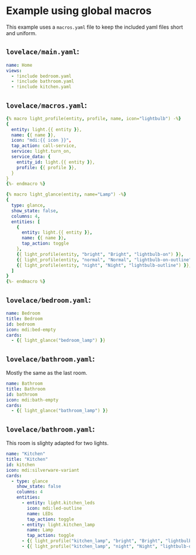 # Example using global macros

This example uses a `macros.yaml` file to keep the included yaml files short and uniform.

## `lovelace/main.yaml`:

```yaml
name: Home
views:
  - !include bedroom.yaml
  - !include bathroom.yaml
  - !include kitchen.yaml
```

## `lovelace/macros.yaml`:

```yaml
{% macro light_profile(entity, profile, name, icon="lightbulb") -%}
{
  entity: light.{{ entity }},
  name: {{ name }},
  icon: "mdi:{{ icon }}",
  tap_action: call-service,
  service: light.turn_on,
  service_data: {
    entity_id: light.{{ entity }},
    profile: {{ profile }},
  }
}
{%- endmacro %}

{% macro light_glance(entity, name="Lamp") -%}
{
  type: glance,
  show_state: false,
  columns: 4,
  entities: [
    {
      entity: light.{{ entity }},
      name: {{ name }},
      tap_action: toggle
    },
    {{ light_profile(entity, "bright", "Bright", "lightbulb-on") }},
    {{ light_profile(entity, "normal", "Normal", "lightbulb-on-outline") }},
    {{ light_profile(entity, "night", "Night", "lightbulb-outline") }},
  ]
}
{%- endmacro %}
```


## `lovelace/bedroom.yaml`:

```yaml
name: Bedroom
title: Bedroom
id: bedroom
icon: mdi:bed-empty
cards:
  - {{ light_glance("bedroom_lamp") }}
```


## `lovelace/bathroom.yaml`:

Mostly the same as the last room.

```yaml
name: Bathroom
title: Bathroom
id: bathroom
icon: mdi:bath-empty
cards:
  - {{ light_glance("bathroom_lamp") }}
```


## `lovelace/bathroom.yaml`:

This room is slighty adapted for two lights.

```yaml
name: "Kitchen"
title: "Kitchen"
id: kitchen
icon: mdi:silverware-variant
cards:
  - type: glance
    show_state: false
    columns: 4
    entities:
      - entity: light.kitchen_leds
        icon: mdi:led-outline
        name: LEDs
        tap_action: toggle
      - entity: light.kitchen_lamp
        name: Lamp
        tap_action: toggle
      - {{ light_profile("kitchen_lamp", "bright", "Bright", "lightbulb-on") }}
      - {{ light_profile("kitchen_lamp", "night", "Night", "lightbulb-outline") }}
```

